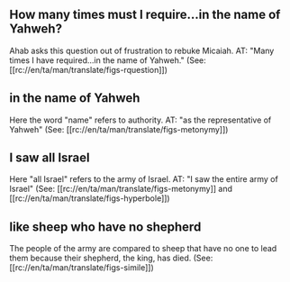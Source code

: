 ## How many times must I require...in the name of Yahweh? ##

Ahab asks this question out of frustration to rebuke Micaiah. AT: "Many times I have required...in the name of Yahweh." (See: [[rc://en/ta/man/translate/figs-rquestion]])

## in the name of Yahweh ##

Here the word "name" refers to authority. AT: "as the representative of Yahweh" (See: [[rc://en/ta/man/translate/figs-metonymy]])

## I saw all Israel ##

Here "all Israel" refers to the army of Israel. AT: "I saw the entire army of Israel" (See: [[rc://en/ta/man/translate/figs-metonymy]] and [[rc://en/ta/man/translate/figs-hyperbole]])

## like sheep who have no shepherd ##

The people of the army are compared to sheep that have no one to lead them because their shepherd, the king, has died. (See: [[rc://en/ta/man/translate/figs-simile]])